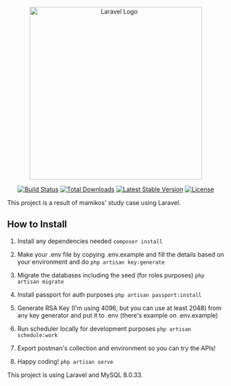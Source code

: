 <p align="center"><a href="https://laravel.com" target="_blank"><img src="https://raw.githubusercontent.com/laravel/art/master/logo-lockup/5%20SVG/2%20CMYK/1%20Full%20Color/laravel-logolockup-cmyk-red.svg" width="400" alt="Laravel Logo"></a></p>

<p align="center">
<a href="https://github.com/laravel/framework/actions"><img src="https://github.com/laravel/framework/workflows/tests/badge.svg" alt="Build Status"></a>
<a href="https://packagist.org/packages/laravel/framework"><img src="https://img.shields.io/packagist/dt/laravel/framework" alt="Total Downloads"></a>
<a href="https://packagist.org/packages/laravel/framework"><img src="https://img.shields.io/packagist/v/laravel/framework" alt="Latest Stable Version"></a>
<a href="https://packagist.org/packages/laravel/framework"><img src="https://img.shields.io/packagist/l/laravel/framework" alt="License"></a>
</p>

This project is a result of mamikos' study case using Laravel.

## How to Install

1. Install any dependencies needed
```composer install```

2. Make your .env file by copying .env.example and fill the details based on your environment and do 
```php artisan key:generate``` 

3. Migrate the databases including the seed (for roles purposes)
```php artisan migrate```

4. Install passport for auth purposes
```php artisan passport:install```

5. Generate RSA Key (I'm using 4096, but you can use at least 2048) from any key generator and put it to .env (there's example on .env.example)
6. Run scheduler locally for development purposes
```php artisan schedule:work```

7. Export postman's collection and environment so you can try the APIs!
8. Happy coding!
```php artisan serve```

This project is using Laravel and MySQL 8.0.33.
